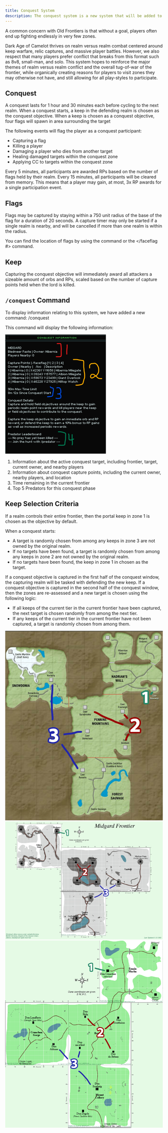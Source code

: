```yaml
---
title: Conquest System
description: The conquest system is a new system that will be added to the game in the near future. It is designed to encourage players to fight in zones that are not currently being fought in, and to encourage players to fight in zones that are not currently being fought in.
---
```


A common concern with Old Frontiers is that without a goal, players often end up fighting endlessly in very few zones.

Dark Age of Camelot thrives on realm versus realm combat centered around keep warfare, relic captures, and massive player battles. However, we also respect that many players prefer conflict that breaks from this format such as 8v8, small-man, and solo. This system hopes to reinforce the major themes of realm versus realm conflict and the overall tug-of-war of the frontier, while organically creating reasons for players to visit zones they may otherwise not have, and still allowing for all play-styles to participate.

## Conquest

A conquest lasts for 1 hour and 30 minutes each before cycling to the next realm. When a conquest starts, a keep in the defending realm is chosen as the conquest objective. When a keep is chosen as a conquest objective, four flags will spawn in area surrounding the target

The following events will flag the player as a conquest participant:
- Capturing a flag
- Killing a player
- Damaging a player who dies from another target
- Healing damaged targets within the conquest zone
- Applying CC to targets within the conquest zone

Every 5 minutes, all participants are awarded RPs based on the number of flags held by their realm. Every 15 minutes, all participants will be cleared from memory. This means that a player may gain, at most, 3x RP awards for a single participation event.

## Flags

Flags may be captured by staying within a 750 unit radius of the base of the flag for a duration of 20 seconds. A capture timer may only be started if a single realm is nearby, and will be cancelled if more than one realm is within the radius.

You can find the location of flags by using the </conquest> command or the </faceflag #> command.

## Keep

Capturing the conquest objective will immediately award all attackers a sizeable amount of orbs and RPs, scaled based on the number of capture points held when the lord is killed.

## `/conquest` Command

To display information relating to this system, we have added a new command: /conquest

This command will display the following information:

![Conquest System Window](../../../../assets/images/conquest-system-1.png "Conquest System Window")


1) Information about the active conquest target, including frontier, target, current owner, and nearby players
2) Information about conquest capture points, including the current owner, nearby players, and location
3) Time remaining in the current frontier
4) Top 5 Predators for this conquest phase

## Keep Selection Criteria

If a realm controls their entire frontier, then the portal keep in zone 1 is chosen as the objective by default.

When a conquest starts:
- A target is randomly chosen from among any keeps in zone 3 are not owned by the original realm.
- If no targets have been found, a target is randomly chosen from among any keeps in zone 2 are not owned by the original realm.
- If no targets have been found, the keep in zone 1 in chosen as the target.

If a conquest objective is captured in the first half of the conquest window, the capturing realm will be tasked with defending the new keep.
If a conquest objective is captured in the second half of the conquest window, then the zones are re-assessed and a new target is chosen using the following logic:
- If all keeps of the current tier in the current frontier have been captured, the next target is chosen randomly from among the next tier.
- If any keeps of the current tier in the current frontier have not been captured, a target is randomly chosen from among them.

![Conquest System - Albion](../../../../assets/images/conquest-system-2.png "Conquest System - Albion")
![Conquest System - Midgard](../../../../assets/images/conquest-system-3.png "Conquest System - Midgard")
![Conquest System - Hibernia](../../../../assets/images/conquest-system-4.png "Conquest System - Hibernia")

